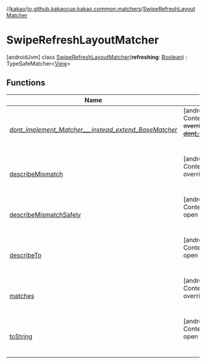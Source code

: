 //[kakao](../../../index.md)/[io.github.kakaocup.kakao.common.matchers](../index.md)/[SwipeRefreshLayoutMatcher](index.md)



# SwipeRefreshLayoutMatcher  
 [androidJvm] class [SwipeRefreshLayoutMatcher](index.md)(**refreshing**: [Boolean](https://kotlinlang.org/api/latest/jvm/stdlib/kotlin/-boolean/index.html)) : TypeSafeMatcher<[View](https://developer.android.com/reference/kotlin/android/view/View.html)>    


## Functions  
  
|  Name |  Summary | 
|---|---|
| <a name="org.hamcrest/BaseMatcher/_dont_implement_Matcher___instead_extend_BaseMatcher_/#/PointingToDeclaration/"></a>[_dont_implement_Matcher___instead_extend_BaseMatcher_](../-view-pager2-adapter-size-matcher/index.md#1188943711%2FFunctions%2F34310170)| <a name="org.hamcrest/BaseMatcher/_dont_implement_Matcher___instead_extend_BaseMatcher_/#/PointingToDeclaration/"></a>[androidJvm]  <br>Content  <br>~~override~~ ~~fun~~ [~~_dont_implement_Matcher___instead_extend_BaseMatcher_~~](../-view-pager2-adapter-size-matcher/index.md#1188943711%2FFunctions%2F34310170)~~(~~~~)~~  <br><br><br>|
| <a name="org.hamcrest/TypeSafeMatcher/describeMismatch/#kotlin.Any#org.hamcrest.Description/PointingToDeclaration/"></a>[describeMismatch](../-text-input-layout-hint-enabled-matcher/index.md#334181509%2FFunctions%2F34310170)| <a name="org.hamcrest/TypeSafeMatcher/describeMismatch/#kotlin.Any#org.hamcrest.Description/PointingToDeclaration/"></a>[androidJvm]  <br>Content  <br>override fun [describeMismatch](../-text-input-layout-hint-enabled-matcher/index.md#334181509%2FFunctions%2F34310170)(p0: [Any](https://kotlinlang.org/api/latest/jvm/stdlib/kotlin/-any/index.html), p1: Description)  <br><br><br>|
| <a name="org.hamcrest/TypeSafeMatcher/describeMismatchSafely/#android.view.View#org.hamcrest.Description/PointingToDeclaration/"></a>[describeMismatchSafely](../-text-input-layout-hint-enabled-matcher/index.md#-1946039083%2FFunctions%2F34310170)| <a name="org.hamcrest/TypeSafeMatcher/describeMismatchSafely/#android.view.View#org.hamcrest.Description/PointingToDeclaration/"></a>[androidJvm]  <br>Content  <br>open fun [describeMismatchSafely](../-text-input-layout-hint-enabled-matcher/index.md#-1946039083%2FFunctions%2F34310170)(p0: [View](https://developer.android.com/reference/kotlin/android/view/View.html), p1: Description)  <br><br><br>|
| <a name="io.github.kakaocup.kakao.common.matchers/SwipeRefreshLayoutMatcher/describeTo/#org.hamcrest.Description/PointingToDeclaration/"></a>[describeTo](describe-to.md)| <a name="io.github.kakaocup.kakao.common.matchers/SwipeRefreshLayoutMatcher/describeTo/#org.hamcrest.Description/PointingToDeclaration/"></a>[androidJvm]  <br>Content  <br>open override fun [describeTo](describe-to.md)(desc: Description)  <br><br><br>|
| <a name="org.hamcrest/TypeSafeMatcher/matches/#kotlin.Any/PointingToDeclaration/"></a>[matches](../-text-input-layout-hint-enabled-matcher/index.md#-1371377999%2FFunctions%2F34310170)| <a name="org.hamcrest/TypeSafeMatcher/matches/#kotlin.Any/PointingToDeclaration/"></a>[androidJvm]  <br>Content  <br>override fun [matches](../-text-input-layout-hint-enabled-matcher/index.md#-1371377999%2FFunctions%2F34310170)(p0: [Any](https://kotlinlang.org/api/latest/jvm/stdlib/kotlin/-any/index.html)): [Boolean](https://kotlinlang.org/api/latest/jvm/stdlib/kotlin/-boolean/index.html)  <br><br><br>|
| <a name="org.hamcrest/BaseMatcher/toString/#/PointingToDeclaration/"></a>[toString](../-view-pager2-adapter-size-matcher/index.md#-908184799%2FFunctions%2F34310170)| <a name="org.hamcrest/BaseMatcher/toString/#/PointingToDeclaration/"></a>[androidJvm]  <br>Content  <br>open override fun [toString](../-view-pager2-adapter-size-matcher/index.md#-908184799%2FFunctions%2F34310170)(): [String](https://kotlinlang.org/api/latest/jvm/stdlib/kotlin/-string/index.html)  <br><br><br>|

